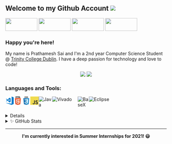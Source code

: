 
## Welcome to my Github Account <img src="https://raw.githubusercontent.com/MartinHeinz/MartinHeinz/master/wave.gif" width="22px"/>
[<img src="https://i.imgur.com/qUDc3xT.jpg" width="100px" height="40px"/>](https://www.prathameshsai.live/)
[<img src="https://i.imgur.com/ALYIqIx.jpg" width="100px" height="40px"/>](https://www.linkedin.com/in/prathameshsai/)
[<img src="https://i.imgur.com/KbgA7qS.jpg" width="100px" height="40px"/>](https://www.hackerrank.com/prathameshsai?hr_r=1)
[<img src="https://i.imgur.com/YyKlcRT.jpg" width="100px" height="40px"/>](mailto:saisankp@tcd.ie/)

### Happy you're here!
My name is Prathamesh Sai and I'm a 2nd year Computer Science Student @ <a href="https://www.tcd.ie/">Trinity College Dublin<a/>. I have a deep passion for technology and love to code!
<p align = "center">
  <img src = "https://github-readme-stats.vercel.app/api?username=saisankp&show_icons=true&theme=tokyonight&line_height=27">
  <img src = "https://github-readme-stats.vercel.app/api/top-langs/?username=saisankp&hide=css,java,html&theme=tokyonight&line_height=28">
</p>
  
### Languages and Tools:

<img align="left" alt="Visual Studio Code" width="26px" src="https://raw.githubusercontent.com/github/explore/80688e429a7d4ef2fca1e82350fe8e3517d3494d/topics/visual-studio-code/visual-studio-code.png" />
<img align="left" alt="HTML5" width="26px" src="https://raw.githubusercontent.com/github/explore/80688e429a7d4ef2fca1e82350fe8e3517d3494d/topics/html/html.png" />
<img align="left" alt="CSS3" width="26px" src="https://raw.githubusercontent.com/github/explore/80688e429a7d4ef2fca1e82350fe8e3517d3494d/topics/css/css.png" />
<img align="left" alt="JavaScript" width="26px" src="https://raw.githubusercontent.com/github/explore/80688e429a7d4ef2fca1e82350fe8e3517d3494d/topics/javascript/javascript.png" />
<img align="left" alt="Java" width="42px" src="https://1000logos.net/wp-content/uploads/2020/09/Java-Logo.png" />
<img align="left" alt="Vivado" width="80px" src="https://i.pinimg.com/originals/7f/f9/8f/7ff98f2c655d51be15b0e1c3dbc2ba00.jpg" />
<img align="left" alt="BaseX" width="35px" src="https://micheee.github.io/images/static/basex-web-slides/webroot/images/BaseX.png" />
<img align="left" alt="Eclipse" width="100px" height="25px" style="white-space: pre-line" src="https://www.eclipse.org/artwork/images/v2/logo-800x188.png" />
<br>
<br>
<br>
<details>
  <summary>:🌟 Most Used Languages</summary>

  [![Top Langs](https://github-readme-stats.vercel.app/api/top-langs/?username=saisankp)](https://github.com/anuraghazra/github-readme-stats)

</details>

<details>
  <summary>✨ GitHub Stats</summary>

  <img align="left" alt="codeSTACKr's GitHub Stats" src="https://github-readme-stats.codestackr.vercel.app/api?username=saisankp&show_icons=true&hide_border=true" />

</details>

---

<p align = "center">
 <b>I'm currently interested in Summer Internships for 2021! 😃</b>
</p>
